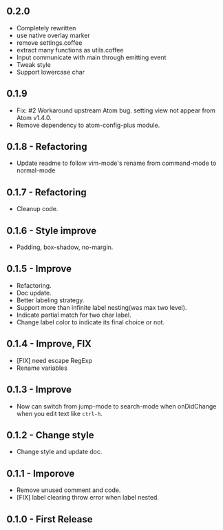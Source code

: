 ## 0.2.0
- Completely rewritten
 - use native overlay marker
 - remove settings.coffee
 - extract many functions as utils.coffee
 - Input communicate with main through emitting event
 - Tweak style
 - Support lowercase char

## 0.1.9
- Fix: #2 Workaround upstream Atom bug. setting view not appear from Atom v1.4.0.
- Remove dependency to atom-config-plus module.

## 0.1.8 - Refactoring
- Update readme to follow vim-mode's rename from command-mode to normal-mode

## 0.1.7 - Refactoring
- Cleanup code.

## 0.1.6 - Style improve
- Padding, box-shadow, no-margin.

## 0.1.5 - Improve
- Refactoring.
- Doc update.
- Better labeling strategy.
- Support more than infinite label nesting(was max two level).
- Indicate partial match for two char label.
- Change label color to indicate its final choice or not.

## 0.1.4 - Improve, FIX
- [FIX] need escape RegExp
- Rename variables

## 0.1.3 - Improve
- Now can switch from jump-mode to search-mode when onDidChange when you edit text like `ctrl-h`.

## 0.1.2 - Change style
- Change style and update doc.

## 0.1.1 - Imporove
- Remove unused comment and code.
- [FIX] label clearing throw error when label nested.
## 0.1.0 - First Release
